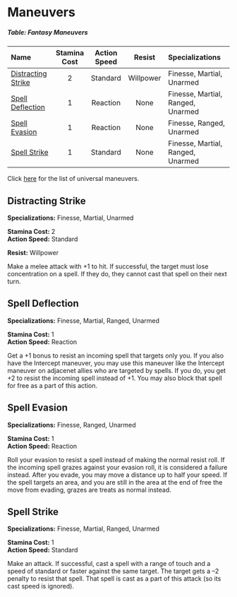 # Maneuvers

##### Table: Fantasy Maneuvers
| Name | Stamina<br/>Cost | Action<br/>Speed | Resist | Specializations |
|:-|:-:|:-:|:-:|:-|
| [Distracting Strike](#distracting-strike) | 2 | Standard | Willpower | Finesse, Martial, Unarmed |
| [Spell Deflection](#spell-deflection) | 1 | Reaction | None | Finesse, Martial, Ranged, Unarmed |
| [Spell Evasion](#spell-evasion) | 1 | Reaction | None | Finesse, Ranged, Unarmed |
| [Spell Strike](#spell-strike) | 1 | Standard | None | Finesse, Martial, Ranged, Unarmed |

Click [here](/Basic/Maneuvers.md) for the list of universal maneuvers.

## Distracting Strike

**Specializations:** Finesse, Martial, Unarmed

**Stamina Cost:** 2  
**Action Speed:** Standard

**Resist:** Willpower

Make a melee attack with +1 to hit. If successful, the target must lose concentration on a spell. If they do, they cannot cast that spell on their next turn.

## Spell Deflection

**Specializations:** Finesse, Martial, Ranged, Unarmed

**Stamina Cost:** 1  
**Action Speed:** Reaction

Get a +1 bonus to resist an incoming spell that targets only you. If you also have the Intercept maneuver, you may use this maneuver like the Intercept maneuver on adjacenet allies who are targeted by spells. If you do, you get +2 to resist the incoming spell instead of +1. You may also block that spell for free as a part of this action.

## Spell Evasion

**Specializations:** Finesse, Ranged, Unarmed

**Stamina Cost:** 1  
**Action Speed:** Reaction

Roll your evasion to resist a spell instead of making the normal resist roll. If the incoming spell grazes against your evasion roll, it is considered a failure instead. After you evade, you may move a distance up to half your speed. If the spell targets an area, and you are still in the area at the end of free the move from evading, grazes are treats as normal instead.

## Spell Strike

**Specializations:** Finesse, Martial, Ranged, Unarmed

**Stamina Cost:** 1  
**Action Speed:** Standard

Make an attack. If successful, cast a spell with a range of touch and a speed of standard or faster against the same target. The target gets a –2 penalty to resist that spell. That spell is cast as a part of this attack (so its cast speed is ignored).